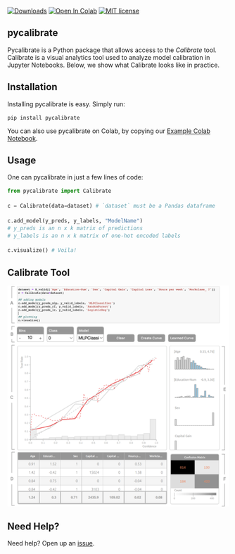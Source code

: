 [![Downloads](https://static.pepy.tech/personalized-badge/pycalibrate?period=total&units=international_system&left_color=grey&right_color=blue&left_text=Downloads)](https://pepy.tech/project/pycalibrate) [![Open In Colab](https://colab.research.google.com/assets/colab-badge.svg)](https://colab.research.google.com/drive/1EBWWy43btgBX-q_pucXtHBOTy-SKerXu?usp=sharing) [![MIT license](https://img.shields.io/badge/License-MIT-blue.svg)](https://github.com/VIDA-NYU/pycalibrate/blob/main/LICENSE)

 ## pycalibrate

 Pycalibrate is a Python package that allows access to the _Calibrate_ tool. Calibrate is a visual analytics tool used to analyze model calibration in Jupyter Notebooks. Below, we show what Calibrate looks like in practice.

## Installation

Installing pycalibrate is easy. Simply run:

```shell
pip install pycalibrate
```

You can also use pycalibrate on Colab, by copying our [Example Colab Notebook](https://colab.research.google.com/drive/1EBWWy43btgBX-q_pucXtHBOTy-SKerXu?usp=sharing).

## Usage
One can pycalibrate in just a few lines of code:

```python
from pycalibrate import Calibrate

c = Calibrate(data=dataset) # `dataset` must be a Pandas dataframe

c.add_model(y_preds, y_labels, "ModelName") 
# y_preds is an n x k matrix of predictions
# y_labels is an n x k matrix of one-hot encoded labels

c.visualize() # Voila! 
```

## Calibrate Tool

![System screen](https://github.com/VIDA-NYU/pycalibrate/blob/main/images/teaser.png?raw=true)

## Need Help?
Need help? Open up an [issue](https://github.com/VIDA-NYU/pycalibrate/issues).